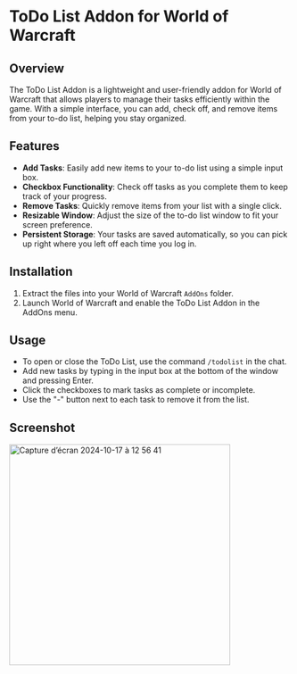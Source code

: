 # ToDo List Addon for World of Warcraft

## Overview

The ToDo List Addon is a lightweight and user-friendly addon for World of Warcraft that allows players to manage their tasks efficiently within the game. With a simple interface, you can add, check off, and remove items from your to-do list, helping you stay organized.

## Features

- **Add Tasks**: Easily add new items to your to-do list using a simple input box.
- **Checkbox Functionality**: Check off tasks as you complete them to keep track of your progress.
- **Remove Tasks**: Quickly remove items from your list with a single click.
- **Resizable Window**: Adjust the size of the to-do list window to fit your screen preference.
- **Persistent Storage**: Your tasks are saved automatically, so you can pick up right where you left off each time you log in.

## Installation

1. Extract the files into your World of Warcraft `AddOns` folder.
2. Launch World of Warcraft and enable the ToDo List Addon in the AddOns menu.

## Usage

- To open or close the ToDo List, use the command `/todolist` in the chat.
- Add new tasks by typing in the input box at the bottom of the window and pressing Enter.
- Click the checkboxes to mark tasks as complete or incomplete.
- Use the "-" button next to each task to remove it from the list.

## Screenshot

<img width="396" alt="Capture d’écran 2024-10-17 à 12 56 41" src="https://github.com/user-attachments/assets/ee55f8ad-0b8e-4ce6-a79a-e08d1b02e97c">
